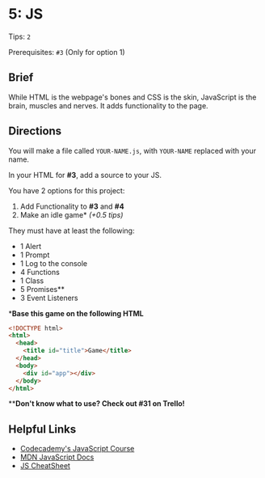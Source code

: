 # 5: JS

Tips: `2`

Prerequisites: `#3` (Only for option 1)

## Brief

While HTML is the webpage's bones and CSS is the skin, JavaScript is the brain, muscles and nerves. It adds functionality to the page.

## Directions

You will make a file called `YOUR-NAME.js`, with `YOUR-NAME` replaced with your name.

In your HTML for **#3**, add a source to your JS.

You have 2 options for this project:

1. Add Functionality to **#3** and **#4**
2. Make an idle game\* *(+0.5 tips)*

They must have at least the following:

- 1 Alert
- 1 Prompt
- 1 Log to the console
- 4 Functions
- 1 Class
- 5 Promises**
- 3 Event Listeners

***Base this game on the following HTML**

```html
<!DOCTYPE html>
<html>
  <head>
    <title id="title">Game</title>
  </head>
  <body>
    <div id="app"></div>
  </body>
</html>
```

****Don't know what to use? Check out #31 on Trello!**

## Helpful Links

- [Codecademy's JavaScript Course](https://www.codecademy.com/learn/introduction-to-javascript)
- [MDN JavaScript Docs](https://developer.mozilla.org/en-US/docs/Web/JavaScript)
- [JS CheatSheet](http://htmlcheatsheet.com/js/)
